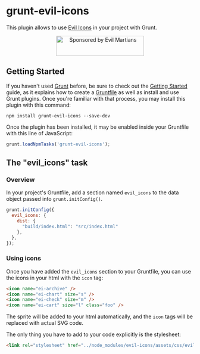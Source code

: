 # grunt-evil-icons

This plugin allows to use [Evil Icons] in your project with Grunt.

[Evil Icons]: http://evil-icons.io


<p align="center"><a href="https://evilmartians.com/">
<img src="https://evilmartians.com/badges/sponsored-by-evil-martians.svg" alt="Sponsored by Evil Martians" width="236" height="54">
</a></p>

## Getting Started

If you haven't used [Grunt](http://gruntjs.com/) before, be sure to check out
the [Getting Started](http://gruntjs.com/getting-started) guide, as it explains
how to create a [Gruntfile](http://gruntjs.com/sample-gruntfile) as well
as install and use Grunt plugins. Once you're familiar with that process,
you may install this plugin with this command:

```shell
npm install grunt-evil-icons --save-dev
```

Once the plugin has been installed, it may be enabled inside your Gruntfile with this line of JavaScript:

```js
grunt.loadNpmTasks('grunt-evil-icons');
```

## The "evil_icons" task

### Overview
In your project's Gruntfile, add a section named `evil_icons` to the data object passed into `grunt.initConfig()`.

```js
grunt.initConfig({
  evil_icons: {
    dist: {
      "build/index.html": "src/index.html"
    },
  },
});
```

### Using icons
Once you have added the `evil_icons` section to your Gruntfile, you can use
the icons in your html with the `icon` tag:

```html
<icon name="ei-archive" />
<icon name="ei-chart" size="s" />
<icon name="ei-check" size="m" />
<icon name="ei-cart" size="l" class="foo" />
```

The sprite will be added to your html automatically, and the `icon` tags will
be replaced with actual SVG code.

The only thing you have to add to your code explicitly is the stylesheet:
```html
<link rel="stylesheet" href="../node_modules/evil-icons/assets/css/evil-icons.css">
```


